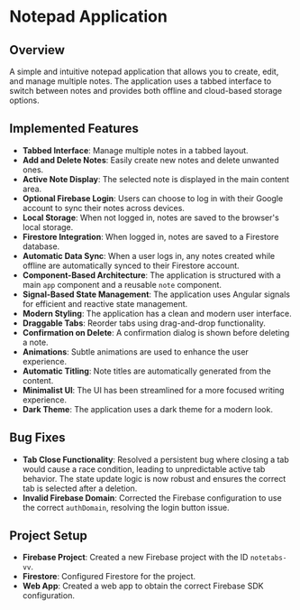 # Notepad Application

## Overview

A simple and intuitive notepad application that allows you to create, edit, and manage multiple notes. The application uses a tabbed interface to switch between notes and provides both offline and cloud-based storage options.

## Implemented Features

- **Tabbed Interface**: Manage multiple notes in a tabbed layout.
- **Add and Delete Notes**: Easily create new notes and delete unwanted ones.
- **Active Note Display**: The selected note is displayed in the main content area.
- **Optional Firebase Login**: Users can choose to log in with their Google account to sync their notes across devices.
- **Local Storage**: When not logged in, notes are saved to the browser's local storage.
- **Firestore Integration**: When logged in, notes are saved to a Firestore database.
- **Automatic Data Sync**: When a user logs in, any notes created while offline are automatically synced to their Firestore account.
- **Component-Based Architecture**: The application is structured with a main `app` component and a reusable `note` component.
- **Signal-Based State Management**: The application uses Angular signals for efficient and reactive state management.
- **Modern Styling**: The application has a clean and modern user interface.
- **Draggable Tabs**: Reorder tabs using drag-and-drop functionality.
- **Confirmation on Delete**: A confirmation dialog is shown before deleting a note.
- **Animations**: Subtle animations are used to enhance the user experience.
- **Automatic Titling**: Note titles are automatically generated from the content.
- **Minimalist UI**: The UI has been streamlined for a more focused writing experience.
- **Dark Theme**: The application uses a dark theme for a modern look.

## Bug Fixes

- **Tab Close Functionality**: Resolved a persistent bug where closing a tab would cause a race condition, leading to unpredictable active tab behavior. The state update logic is now robust and ensures the correct tab is selected after a deletion.
- **Invalid Firebase Domain**: Corrected the Firebase configuration to use the correct `authDomain`, resolving the login button issue.

## Project Setup

- **Firebase Project**: Created a new Firebase project with the ID `notetabs-vv`.
- **Firestore**: Configured Firestore for the project.
- **Web App**: Created a web app to obtain the correct Firebase SDK configuration.
